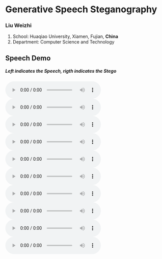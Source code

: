 # Generative Speech Steganography

### Liu Weizhi
1. School: Huaqiao University, Xiamen, Fujian, **China**
2. Department: Computer Science and Technology

## Speech Demo
##### Left indicates the **Speech**, rigth indicates the **Stego**
<audio controls>
  <source src="speech/ljs_speech10.wav"> 
</audio>

<audio controls>
  <source src="speech/ljs_stego10.wav">
</audio>

<audio controls>
  <source src="speech/ljs_speech20.wav">  
</audio>

<audio controls>
  <source src="speech/ljs_stego20.wav">  
</audio>

<audio controls>
  <source src="speech/ljs_speech30.wav"> 
</audio>

<audio controls>
  <source src="speech/ljs_stego30.wav">
</audio>

<audio controls>
  <source src="speech/ljs_speech40.wav">  
</audio>

<audio controls>
  <source src="speech/ljs_stego40.wav">  
</audio>

<audio controls>
  <source src="speech/ljs_speech50.wav">  
</audio>

<audio controls>
  <source src="speech/ljs_stego50.wav">  
</audio>
